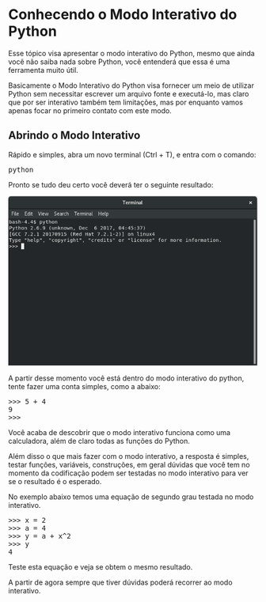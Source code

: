 # Conhecendo o Modo Interativo do Python

Esse tópico visa apresentar o modo interativo do Python, mesmo que ainda você não saiba nada sobre Python, você entenderá que
essa é uma ferramenta muito útil.

Basicamente o Modo Interativo do Python visa fornecer um meio de utilizar Python sem necessitar escrever um arquivo fonte e 
executá-lo, mas claro que por ser interativo também tem limitações, mas por enquanto vamos apenas focar no primeiro contato 
com este modo.

## Abrindo o Modo Interativo

Rápido e simples, abra um novo terminal (Ctrl + T), e entra com o comando:

<pre>
python
</pre>

Pronto se tudo deu certo você deverá ter o seguinte resultado:

![Alt Text](https://github.com/Piressss/Python_Learning/raw/master/images/python_interactive.png)

A partir desse momento você está dentro do modo interativo do python, tente fazer uma conta simples, como a abaixo:

<pre>
>>> 5 + 4
9
>>>
</pre>

Você acaba de descobrir que o modo interativo funciona como uma calculadora, além de claro todas as funções do Python.

Além disso o que mais fazer com o modo interativo, a resposta é simples, testar funções, variáveis, construções, em geral dúvidas que você tem no momento da codificação podem ser testadas no modo interativo para ver se o resultado é o esperado.

No exemplo abaixo temos uma equação de segundo grau testada no modo interativo.

<pre>
>>> x = 2
>>> a = 4
>>> y = a + x^2
>>> y 
4
</pre>

Teste esta equação e veja se obtem o mesmo resultado.

A partir de agora sempre que tiver dúvidas poderá recorrer ao modo interativo.
